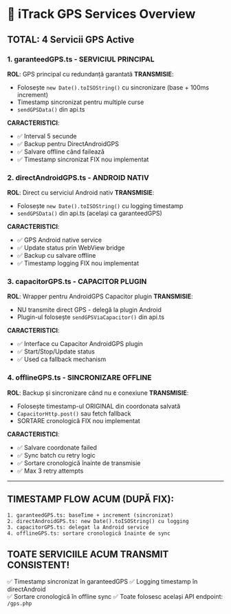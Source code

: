 # 📡 iTrack GPS Services Overview

## TOTAL: 4 Servicii GPS Active

### 1. **garanteedGPS.ts** - SERVICIUL PRINCIPAL
**ROL**: GPS principal cu redundanță garantată
**TRANSMISIE**: 
- Folosește `new Date().toISOString()` cu sincronizare (base + 100ms increment)
- Timestamp sincronizat pentru multiple curse
- `sendGPSData()` din api.ts

**CARACTERISTICI**:
- ✅ Interval 5 secunde
- ✅ Backup pentru DirectAndroidGPS
- ✅ Salvare offline când failează
- ✅ Timestamp sincronizat FIX nou implementat

### 2. **directAndroidGPS.ts** - ANDROID NATIV
**ROL**: Direct cu serviciul Android nativ
**TRANSMISIE**: 
- Folosește `new Date().toISOString()` cu logging timestamp
- `sendGPSData()` din api.ts (același ca garanteedGPS)

**CARACTERISTICI**:
- ✅ GPS Android native service
- ✅ Update status prin WebView bridge
- ✅ Backup cu salvare offline
- ✅ Timestamp logging FIX nou implementat

### 3. **capacitorGPS.ts** - CAPACITOR PLUGIN
**ROL**: Wrapper pentru AndroidGPS Capacitor plugin
**TRANSMISIE**: 
- NU transmite direct GPS - delegă la plugin Android
- Plugin-ul folosește `sendGPSViaCapacitor()` din api.ts

**CARACTERISTICI**:
- ✅ Interface cu Capacitor AndroidGPS plugin
- ✅ Start/Stop/Update status
- ✅ Used ca fallback mechanism

### 4. **offlineGPS.ts** - SINCRONIZARE OFFLINE
**ROL**: Backup și sincronizare când nu e conexiune
**TRANSMISIE**: 
- Folosește timestamp-ul ORIGINAL din coordonata salvată
- `CapacitorHttp.post()` sau fetch fallback
- SORTARE cronologică FIX nou implementat

**CARACTERISTICI**:
- ✅ Salvare coordonate failed
- ✅ Sync batch cu retry logic
- ✅ Sortare cronologică înainte de transmisie
- ✅ Max 3 retry attempts

---

## TIMESTAMP FLOW ACUM (DUPĂ FIX):

```
1. garanteedGPS.ts: baseTime + increment (sincronizat)
2. directAndroidGPS.ts: new Date().toISOString() cu logging
3. capacitorGPS.ts: delegat la Android service
4. offlineGPS.ts: sortare cronologică înainte de sync
```

## TOATE SERVICIILE ACUM TRANSMIT CONSISTENT!
✅ Timestamp sincronizat în garanteedGPS
✅ Logging timestamp în directAndroid  
✅ Sortare cronologică în offline sync
✅ Toate folosesc același API endpoint: `/gps.php`